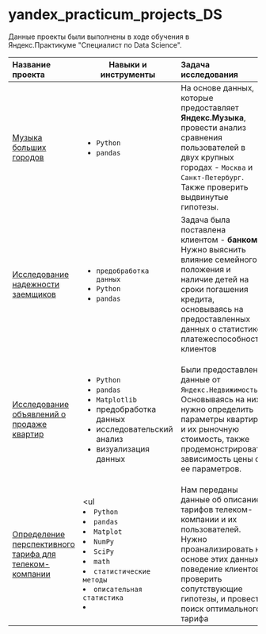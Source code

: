 # yandex_practicum_projects_DS

Данные проекты были выполнены в ходе обучения в Яндекс.Практикуме "Специалист по Data Science".

| Название проекта | Навыки и инструменты | Задача исследования | Стек и ключевые методы проекта |
| :---------------------- | ----------------------- | :---------------------- | :---------------------- |
| [Музыка больших городов](https://github.com/Menduone/yandex_practicum_projects_DS/tree/main/big_city_music) |<ul><li>`Python`<li>`pandas`| На основе данных, которые предоставляет **Яндекс.Музыка**, провести анализ сравнения пользователей в двух крупных городах - `Москва` и `Санкт-Петербург`. Также проверить выдвинутые гипотезы.| <ul><li>логическая индексация; <li>дубликаты; <li>пропуски|
| [Исследование надежности заемщиков](https://github.com/Menduone/yandex_practicum_projects_DS/tree/main/creditor_reliability_research) |<ul><li>`предобработка данных`</li><li>`Python`</li><li>`pandas`</li>| Задача была поставлена клиентом - **банком**. Нужно выяснить влияние семейного положения и наличие детей на сроки погашения кредита, основываясь на предоставленных данных о статистике платежеспособности клиентов | <ul><li>кластеризация</li><li>анализ данных<li>обработка данных<li>пропуски<li>дубликаты|
| [Исследование объявлений о продаже квартир](https://github.com/Menduone/yandex_practicum_projects_DS/tree/main/advertisements_of_apartments) | <ul><li>`Python`<li>`pandas`<li>`Matplotlib`<li>предобработка данных</li><li>исследовательский анализ</li><li>визуализация данных | Были предоставлены данные от `Яндекс.Недвижимость`. Основываясь на них, нужно определить параметры квартир и их рыночную стоимость, также продемонстрировать зависимость цены от ее параметров.| <ul><li>обработка данных</li><li>пропуски</li><li>дубликаты</li><li>кластеризация</li><li>кастомные функции</li><li>гистограммы</li><li>`boxplot`</li><li>`barplot`</li><li>`scatterplot`|
| [Определение перспективного тарифа для телеком-компании](https://github.com/Menduone/yandex_practicum_projects_DS/tree/main/reseach_best_tariff_for_company)|<ul<li>`Python`</li><li>`pandas`</li><li>`Matplot`</li><li>`NumPy`</li><li>`SciPy`</li><li>`math`</li><li>`статистические методы`</li><li>`описательная статистика`<li> | Нам переданы данные об описание тарифов телеком-компании и их пользователей. Нужно проанализировать на основе этих данных поведение клиентов, проверить сопутствующие гипотезы, и провести поиск оптимального тарифа| <ul><li>обработка данных</li><li>кастомные функции</li><li>`histogram`</li><li>`boxplot`</li><li>`t-test`</li><li>Критерий Стьюдента<li>|
